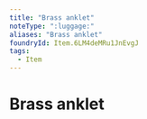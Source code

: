 ```yaml
---
title: "Brass anklet"
noteType: ":luggage:"
aliases: "Brass anklet"
foundryId: Item.6LM4deMRu1JnEvgJ
tags:
  - Item
---
```


# Brass anklet
